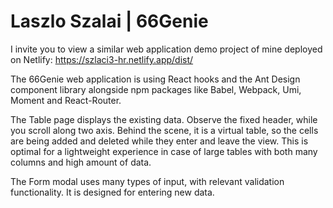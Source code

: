 
# Laszlo Szalai | 66Genie

I invite you to view a similar web application demo project of mine deployed on Netlify:
https://szlaci3-hr.netlify.app/dist/

The 66Genie web application is using React hooks and the Ant Design component library alongside npm packages like Babel, Webpack, Umi, Moment and React-Router.

The Table page displays the existing data. Observe the fixed header, while you scroll along two axis. Behind the scene, it is a virtual table, so the cells are being added and deleted while they enter and leave the view. This is optimal for a lightweight experience in case of large tables with both many columns and high amount of data.

The Form modal uses many types of input, with relevant validation functionality. It is designed for entering new data.